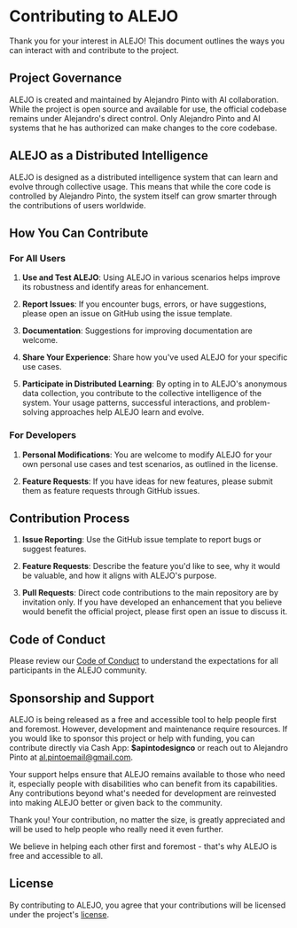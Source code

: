 # Contributing to ALEJO

Thank you for your interest in ALEJO! This document outlines the ways you can interact with and contribute to the project.

## Project Governance

ALEJO is created and maintained by Alejandro Pinto with AI collaboration. While the project is open source and available for use, the official codebase remains under Alejandro's direct control. Only Alejandro Pinto and AI systems that he has authorized can make changes to the core codebase.

## ALEJO as a Distributed Intelligence

ALEJO is designed as a distributed intelligence system that can learn and evolve through collective usage. This means that while the core code is controlled by Alejandro Pinto, the system itself can grow smarter through the contributions of users worldwide.

## How You Can Contribute

### For All Users

1. **Use and Test ALEJO**: Using ALEJO in various scenarios helps improve its robustness and identify areas for enhancement.

2. **Report Issues**: If you encounter bugs, errors, or have suggestions, please open an issue on GitHub using the issue template.

3. **Documentation**: Suggestions for improving documentation are welcome.

4. **Share Your Experience**: Share how you've used ALEJO for your specific use cases.

5. **Participate in Distributed Learning**: By opting in to ALEJO's anonymous data collection, you contribute to the collective intelligence of the system. Your usage patterns, successful interactions, and problem-solving approaches help ALEJO learn and evolve.

### For Developers

1. **Personal Modifications**: You are welcome to modify ALEJO for your own personal use cases and test scenarios, as outlined in the license.

2. **Feature Requests**: If you have ideas for new features, please submit them as feature requests through GitHub issues.

## Contribution Process

1. **Issue Reporting**: Use the GitHub issue template to report bugs or suggest features.

2. **Feature Requests**: Describe the feature you'd like to see, why it would be valuable, and how it aligns with ALEJO's purpose.

3. **Pull Requests**: Direct code contributions to the main repository are by invitation only. If you have developed an enhancement that you believe would benefit the official project, please first open an issue to discuss it.

## Code of Conduct

Please review our [Code of Conduct](CODE_OF_CONDUCT.md) to understand the expectations for all participants in the ALEJO community.

## Sponsorship and Support

ALEJO is being released as a free and accessible tool to help people first and foremost. However, development and maintenance require resources. If you would like to sponsor this project or help with funding, you can contribute directly via Cash App: **$apintodesignco** or reach out to Alejandro Pinto at al.pintoemail@gmail.com.

Your support helps ensure that ALEJO remains available to those who need it, especially people with disabilities who can benefit from its capabilities. Any contributions beyond what's needed for development are reinvested into making ALEJO better or given back to the community.

Thank you! Your contribution, no matter the size, is greatly appreciated and will be used to help people who really need it even further.

We believe in helping each other first and foremost - that's why ALEJO is free and accessible to all.

## License

By contributing to ALEJO, you agree that your contributions will be licensed under the project's [license](LICENSE.md).
